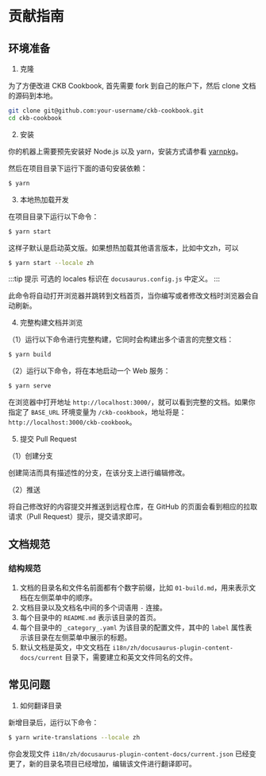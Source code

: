 # 贡献指南

## 环境准备

1. 克隆

为了方便改进 CKB Cookbook, 首先需要 fork 到自己的账户下，然后 clone 文档的源码到本地。

```bash
git clone git@github.com:your-username/ckb-cookbook.git
cd ckb-cookbook
```

2. 安装

你的机器上需要预先安装好 Node.js 以及 yarn，安装方式请参看 [yarnpkg](https://yarnpkg.com/getting-started/install)。

然后在项目目录下运行下面的语句安装依赖：

```bash
$ yarn
```

3. 本地热加载开发

在项目目录下运行以下命令：

```bash
$ yarn start
```

这样子默认是启动英文版。如果想热加载其他语言版本，比如中文zh，可以

```bash
$ yarn start --locale zh
```

:::tip 提示
可选的 locales 标识在 `docusaurus.config.js` 中定义。
:::

此命令将自动打开浏览器并跳转到文档首页，当你编写或者修改文档时浏览器会自动刷新。

4. 完整构建文档并浏览

（1）运行以下命令进行完整构建，它同时会构建出多个语言的完整文档：

```bash
$ yarn build
```

（2）运行以下命令，将在本地启动一个 Web 服务：

```bash
$ yarn serve 
```

在浏览器中打开地址 `http://localhost:3000/`，就可以看到完整的文档。如果你指定了 `BASE_URL` 环境变量为 `/ckb-cookbook`，地址将是：`http://localhost:3000/ckb-cookbook`。

5. 提交 Pull Request

（1）创建分支

创建简洁而具有描述性的分支，在该分支上进行编辑修改。

（2）推送

将自己修改好的内容提交并推送到远程仓库，在 GitHub 的页面会看到相应的拉取请求（Pull Request）提示，提交请求即可。

## 文档规范

### 结构规范

1. 文档的目录名和文件名前面都有个数字前缀，比如 `01-build.md`，用来表示文档在左侧菜单中的顺序。
2. 文档目录以及文档名中间的多个词语用 `-` 连接。
3. 每个目录中的 `README.md` 表示该目录的首页。
4. 每个目录中的 `_category_.yaml` 为该目录的配置文件，其中的 `label` 属性表示该目录在左侧菜单中展示的标题。
5. 默认文档是英文，中文文档在 `i18n/zh/docusaurus-plugin-content-docs/current` 目录下，需要建立和英文文件同名的文件。

## 常见问题

1. 如何翻译目录

新增目录后，运行以下命令：

```bash
$ yarn write-translations --locale zh
```

你会发现文件 `i18n/zh/docusaurus-plugin-content-docs/current.json` 已经变更了，新的目录名项目已经增加，编辑该文件进行翻译即可。